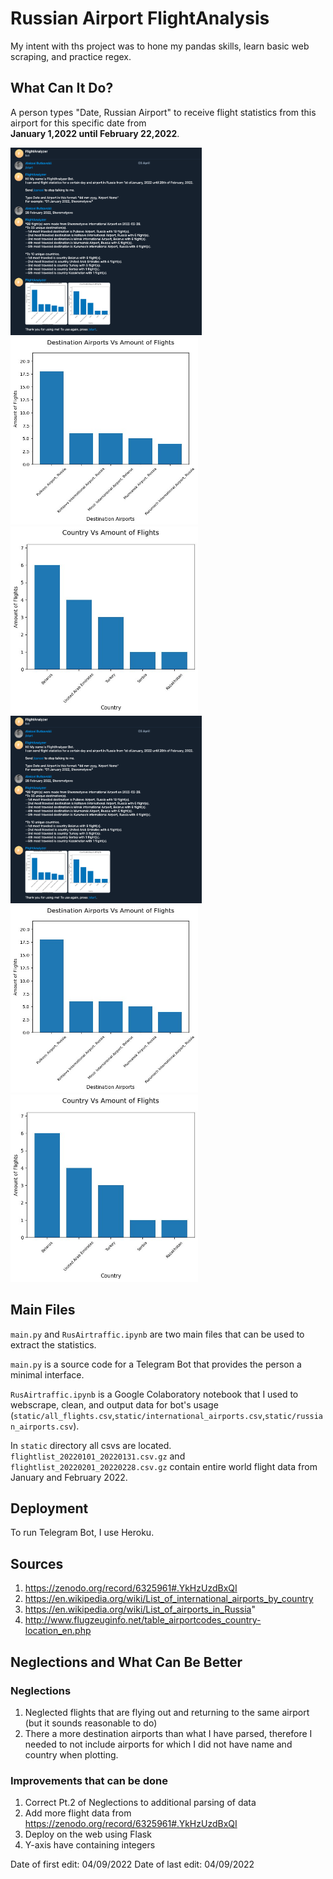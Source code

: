 # Russian Airport FlightAnalysis

My intent with ths project was to hone my pandas skills, learn basic web scraping, and practice regex.

## What Can It Do?

A person types "Date, Russian Airport" to receive flight statistics from this airport for this specific date from \
__January 1,2022 until February 22,2022__.


<div class="row">
  <div class="column">
    <img alt="screenshot" height="300" src="README_files/Interface.png" />
  </div>
  <div class="column">
    <img alt="plot" height="300" src="README_files/Destinations.jpeg" width="300"/>
  </div>
  <div class="column">
    <img alt="plot2" height="300" src="README_files/Countries.jpeg" width="300"/>
  </div>
</div>

<img alt="screenshot" height="300" src="README_files/Interface.png" />
<img alt="plot" height="300" src="README_files/Destinations.jpeg" width="300"/>
<img alt="plot2" height="300" src="README_files/Countries.jpeg" width="300"/>


## Main Files

`main.py` and `RusAirtraffic.ipynb` are two main files that can be used to extract the statistics.

`main.py` is a source code for a Telegram Bot that provides the person a minimal interface.

`RusAirtraffic.ipynb` is a Google Colaboratory notebook that I used to webscrape, clean, and output data for bot's usage\
(`static/all_flights.csv`,`static/international_airports.csv`,`static/russian_airports.csv`).

In `static` directory all csvs are located.
`flightlist_20220101_20220131.csv.gz` and `flightlist_20220201_20220228.csv.gz` contain entire world flight data from\
January and February 2022.

## Deployment

To run Telegram Bot, I use Heroku.


## Sources
1. https://zenodo.org/record/6325961#.YkHzUzdBxQI
2. https://en.wikipedia.org/wiki/List_of_international_airports_by_country
3. https://en.wikipedia.org/wiki/List_of_airports_in_Russia"
4. http://www.flugzeuginfo.net/table_airportcodes_country-location_en.php

## Neglections and What Can Be Better

### Neglections

1. Neglected flights that are flying out and returning to the same airport (but it sounds reasonable to do)
2. There a more destination airports than what I have parsed, therefore I needed to not include airports for which I did not have name and country when plotting.


### Improvements that can be done
1. Correct Pt.2 of Neglections to additional parsing of data
2. Add more flight data from https://zenodo.org/record/6325961#.YkHzUzdBxQI
3. Deploy on the web using Flask 
4. Y-axis have containing integers

Date of first edit: 04/09/2022
Date of last edit: 04/09/2022